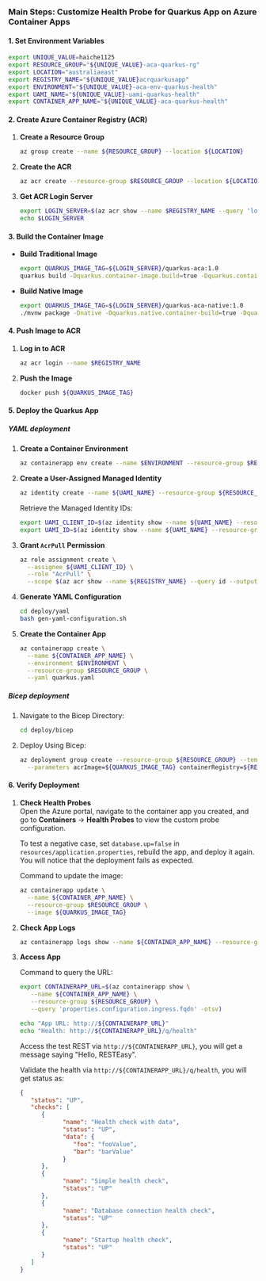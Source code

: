 ### Main Steps: Customize Health Probe for Quarkus App on Azure Container Apps

#### 1. Set Environment Variables

```bash
export UNIQUE_VALUE=haiche1125
export RESOURCE_GROUP="${UNIQUE_VALUE}-aca-quarkus-rg"
export LOCATION="australiaeast"
export REGISTRY_NAME="${UNIQUE_VALUE}acrquarkusapp"
export ENVIRONMENT="${UNIQUE_VALUE}-aca-env-quarkus-health"
export UAMI_NAME="${UNIQUE_VALUE}-uami-quarkus-health"
export CONTAINER_APP_NAME="${UNIQUE_VALUE}-aca-quarkus-health"
```

#### 2. Create Azure Container Registry (ACR)

1. **Create a Resource Group**  
   ```bash
   az group create --name ${RESOURCE_GROUP} --location ${LOCATION}
   ```

2. **Create the ACR**  
   ```bash
   az acr create --resource-group $RESOURCE_GROUP --location ${LOCATION} --name $REGISTRY_NAME --sku Basic
   ```

3. **Get ACR Login Server**  
   ```bash
   export LOGIN_SERVER=$(az acr show --name $REGISTRY_NAME --query 'loginServer' --output tsv)
   echo $LOGIN_SERVER
   ```

#### 3. Build the Container Image

- **Build Traditional Image**  
   ```bash
   export QUARKUS_IMAGE_TAG=${LOGIN_SERVER}/quarkus-aca:1.0
   quarkus build -Dquarkus.container-image.build=true -Dquarkus.container-image.image=${QUARKUS_IMAGE_TAG}
   ```

- **Build Native Image**  
   ```bash
   export QUARKUS_IMAGE_TAG=${LOGIN_SERVER}/quarkus-aca-native:1.0
   ./mvnw package -Dnative -Dquarkus.native.container-build=true -Dquarkus.container-image.build=true -Dquarkus.container-image.image=${QUARKUS_IMAGE_TAG}
   ```

#### 4. Push Image to ACR

1. **Log in to ACR**  
   ```bash
   az acr login --name $REGISTRY_NAME
   ```

2. **Push the Image**  
   ```bash
   docker push ${QUARKUS_IMAGE_TAG}
   ```

#### 5. Deploy the Quarkus App

##### **YAML deployment**

1. **Create a Container Environment**  
   ```bash
   az containerapp env create --name $ENVIRONMENT --resource-group $RESOURCE_GROUP --location $LOCATION
   ```

2. **Create a User-Assigned Managed Identity**  
   ```bash
   az identity create --name ${UAMI_NAME} --resource-group ${RESOURCE_GROUP}
   ```

   Retrieve the Managed Identity IDs:  
   ```bash
   export UAMI_CLIENT_ID=$(az identity show --name ${UAMI_NAME} --resource-group ${RESOURCE_GROUP} --query "clientId" --output tsv)
   export UAMI_ID=$(az identity show --name ${UAMI_NAME} --resource-group ${RESOURCE_GROUP} --query "id" --output tsv)
   ```

3. **Grant `AcrPull` Permission**  
   ```bash
   az role assignment create \
     --assignee ${UAMI_CLIENT_ID} \
     --role "AcrPull" \
     --scope $(az acr show --name ${REGISTRY_NAME} --query id --output tsv)
   ```

4. **Generate YAML Configuration**  
   ```bash
   cd deploy/yaml
   bash gen-yaml-configuration.sh
   ```

5. **Create the Container App**  
   ```bash
   az containerapp create \
     --name ${CONTAINER_APP_NAME} \
     --environment $ENVIRONMENT \
     --resource-group $RESOURCE_GROUP \
     --yaml quarkus.yaml
   ```

##### **Bicep deployment**

1. Navigate to the Bicep Directory:  
   ```bash
   cd deploy/bicep
   ```

2. Deploy Using Bicep:  
   ```bash
   az deployment group create --resource-group ${RESOURCE_GROUP} --template-file main.bicep \
     --parameters acrImage=${QUARKUS_IMAGE_TAG} containerRegistry=${REGISTRY_NAME} name=${UNIQUE_VALUE}
   ```

#### 6. Verify Deployment

1. **Check Health Probes**  
   Open the Azure portal, navigate to the container app you created, and go to **Containers** -> **Health Probes** to view the custom probe configuration.
   
   To test a negative case, set `database.up=false` in `resources/application.properties`, rebuild the app, and deploy it again. You will notice that the deployment fails as expected.

   Command to update the image:

   ```bash
   az containerapp update \
     --name ${CONTAINER_APP_NAME} \
     --resource-group $RESOURCE_GROUP \
     --image ${QUARKUS_IMAGE_TAG}
   ```

2. **Check App Logs**  
   ```bash
   az containerapp logs show --name ${CONTAINER_APP_NAME} --resource-group ${RESOURCE_GROUP}
   ```

3. **Access App**

   Command to query the URL:

   ```bash
   export CONTAINERAPP_URL=$(az containerapp show \
      --name ${CONTAINER_APP_NAME} \
      --resource-group ${RESOURCE_GROUP} \
      --query 'properties.configuration.ingress.fqdn' -otsv)

   echo "App URL: http://${CONTAINERAPP_URL}"
   echo "Health: http://${CONTAINERAPP_URL}/q/health"
   ```

   Access the test REST via `http://${CONTAINERAPP_URL}`, you will get a message saying "Hello, RESTEasy".

   Validate the health via `http://${CONTAINERAPP_URL}/q/health`, you will get status as:

   ```json
   {
      "status": "UP",
      "checks": [
         {
               "name": "Health check with data",
               "status": "UP",
               "data": {
                  "foo": "fooValue",
                  "bar": "barValue"
               }
         },
         {
               "name": "Simple health check",
               "status": "UP"
         },
         {
               "name": "Database connection health check",
               "status": "UP"
         },
         {
               "name": "Startup health check",
               "status": "UP"
         }
      ]
   }
   ```



